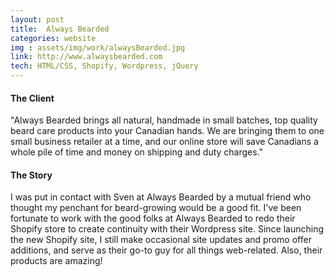 ```yaml
---
layout: post
title:  Always Bearded
categories: website
img : assets/img/work/alwaysBearded.jpg
link: http://www.alwaysbearded.com
tech: HTML/CSS, Shopify, Wordpress, jQuery
---
```


#### The Client
 "Always Bearded brings all natural, handmade in small batches, top quality beard care products into your Canadian hands. We are bringing them to one small business retailer at a time, and our online store will save Canadians a whole pile of time and money on shipping and duty charges."

#### The Story
I was put in contact with Sven at Always Bearded by a mutual friend who thought my penchant for beard-growing would be a good fit. I've been fortunate to work with the good folks at Always Bearded to redo their Shopify store to create continuity with their Wordpress site. Since launching the new Shopify site, I still make occasional site updates and promo offer additions, and serve as their go-to guy for all things web-related. Also, their products are amazing!
